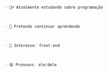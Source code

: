 
 ~~~c#
- 🤷‍♂️ Atualmente estudando sobre programação 
 ~~~
<br>

 ~~~c#
- 🎇 Pretendo continuar aprendendo
  ~~~
 
 <br>
 
 ~~~c#
- 🤔 Interesse: front-end 
 ~~~
 
 <br>
 
~~~c#
- 😄 Pronouns: ele/dele
 ~~~
 <br>
 








